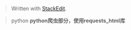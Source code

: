 


> Written with [StackEdit](https://stackedit.io/).
> 

>python
**python爬虫部分，使用requests_html库**

<!--stackedit_data:
eyJoaXN0b3J5IjpbLTY3ODA0MzY1MV19
-->
